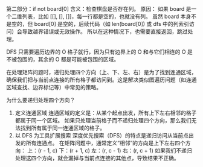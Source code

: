 第二部分：if not board[0]
含义：检查棋盘是否存在列。
原因：
如果 board 是一个二维列表，比如 [[], [], []]，每一行都是空的，也就没有列。
虽然 board 本身不是空的，但 board[0] 是空的，后续代码（如 len(board[0]) 或 dfs 中的列索引访问）会导致越界错误或无效操作。
所以在这种情况下，也需要直接返回，跳过处理。

DFS 只需要遍历边界的 O 格子就行，因为只有边界上的 O 和与它们相连的 O 是不被包围的，其余的 O 都是可能被包围的区域。

在处理矩阵问题时，递归处理四个方向（上、下、左、右）是为了找到连通区域，确保我们把与当前点连接的所有格子都访问到。这是解决类似图遍历问题（如连通区域查找、边界标记等）中常见的策略。

为什么要递归处理四个方向？
1. 定义连通区域
连通区域的定义是：从某个起点出发，所有上下左右相邻的格子都属于同一个区域。
如果只处理当前格子而不递归处理四个方向，那么我们无法找到所有属于同一连通区域的格子。
2. 以 DFS 为工具扩展搜索
深度优先搜索（DFS）的特点是递归访问从当前点出发的所有连通点。
在矩阵问题中，通常定义“相邻”的方向是上下左右四个方向：
上：(r - 1, c)
下：(r + 1, c)
左：(r, c - 1)
右：(r, c + 1)
如果我们不递归处理这四个方向，就会漏掉与当前点连接的其他点，导致结果不正确。

